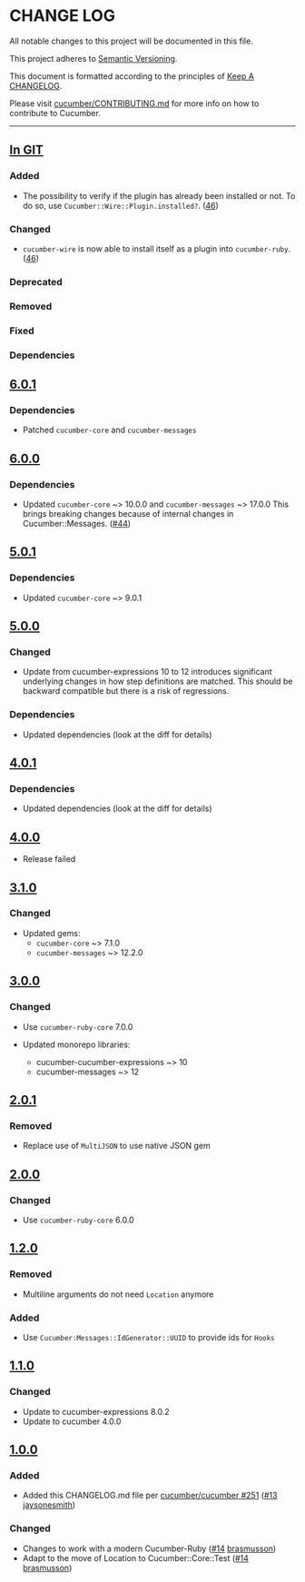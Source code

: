 # CHANGE LOG

All notable changes to this project will be documented in this file.

This project adheres to [Semantic Versioning](http://semver.org).

This document is formatted according to the principles of [Keep A CHANGELOG](http://keepachangelog.com).

Please visit [cucumber/CONTRIBUTING.md](https://github.com/cucumber/cucumber/blob/master/CONTRIBUTING.md) for more info on how to contribute to Cucumber.

---

## [In GIT](https://github.com/cucumber/cucumber-ruby-wire/compare/v6.0.1...main)

### Added

- The possibility to verify if the plugin has already been installed or not. To
  do so, use `Cucumber::Wire::Plugin.installed?`.
  ([46](https://github.com/cucumber/cucumber-ruby-wire/pull/46))

### Changed

- `cucumber-wire` is now able to install itself as a plugin into `cucumber-ruby`.
  ([46](https://github.com/cucumber/cucumber-ruby-wire/pull/46))

### Deprecated

### Removed

### Fixed

### Dependencies

## [6.0.1](https://github.com/cucumber/cucumber-ruby-wire/compare/v6.0.0...v6.0.1)

### Dependencies

- Patched `cucumber-core` and `cucumber-messages`

## [6.0.0](https://github.com/cucumber/cucumber-ruby-wire/compare/v5.0.1...v6.0.0)

### Dependencies

- Updated `cucumber-core` ~> 10.0.0 and `cucumber-messages` ~> 17.0.0
  This brings breaking changes because of internal changes in Cucumber::Messages.
  ([#44](https://github.com/cucumber/cucumber-ruby-wire/pull/44))

## [5.0.1](https://github.com/cucumber/cucumber-ruby-wire/compare/v5.0.0...v5.0.1)

### Dependencies

- Updated `cucumber-core` ~> 9.0.1

## [5.0.0](https://github.com/cucumber/cucumber-ruby-wire/compare/v4.0.1...v5.0.0)

### Changed

- Update from cucumber-expressions 10 to 12 introduces significant underlying changes
  in how step definitions are matched. This should be backward compatible but there
  is a risk of regressions.

### Dependencies

- Updated dependencies (look at the diff for details)

## [4.0.1](https://github.com/cucumber/cucumber-ruby-wire/compare/v4.0.0...v4.0.1)

### Dependencies

- Updated dependencies (look at the diff for details)

## [4.0.0](https://github.com/cucumber/cucumber-ruby-wire/compare/v3.1.0...v4.0.0)

- Release failed

## [3.1.0](https://github.com/cucumber/cucumber-ruby-wire/compare/v3.0.0...v3.1.0)

### Changed

- Updated gems:
  - `cucumber-core` ~> 7.1.0
  - `cucumber-messages` ~> 12.2.0

## [3.0.0](https://github.com/cucumber/cucumber-ruby-wire/compare/v2.0.1...v3.0.0)

### Changed

- Use `cucumber-ruby-core` 7.0.0

- Updated monorepo libraries:
  - cucumber-cucumber-expressions ~> 10
  - cucumber-messages ~> 12

## [2.0.1](https://github.com/cucumber/cucumber-ruby-wire/compare/v2.0.0...v2.0.1)

### Removed

- Replace use of `MultiJSON` to use native JSON gem

## [2.0.0](https://github.com/cucumber/cucumber-ruby-wire/compare/v1.2.0...v2.0.0)

### Changed

- Use `cucumber-ruby-core` 6.0.0

## [1.2.0](https://github.com/cucumber/cucumber-ruby-wire/compare/v1.1.0...v1.2.0)

### Removed

- Multiline arguments do not need `Location` anymore

### Added

- Use `Cucumber:Messages::IdGenerator::UUID` to provide ids for `Hooks`

## [1.1.0](https://github.com/cucumber/cucumber-ruby-wire/compare/v1.0.0...v1.1.0)

### Changed

- Update to cucumber-expressions 8.0.2
- Update to cucumber 4.0.0

## [1.0.0](https://github.com/cucumber/cucumber-ruby-wire/compare/v0.0.1...v1.0.0)

### Added

- Added this CHANGELOG.md file per [cucumber/cucumber #251](https://github.com/cucumber/cucumber/issues/251) ([#13](https://github.com/cucumber/cucumber-ruby-wire/pull/13) [jaysonesmith](https://github.com/jaysonesmith))

### Changed

- Changes to work with a modern Cucumber-Ruby ([#14](https://github.com/cucumber/cucumber-ruby-wire/pull/14) [brasmusson](https://github.com/brasmusson))
- Adapt to the move of Location to Cucumber::Core::Test ([#14](https://github.com/cucumber/cucumber-ruby-wire/pull/14) [brasmusson](https://github.com/brasmusson))

<!-- Contributors -->

[brasmusson]: https://github.com/brasmusson
[jaysonesmith]: https://github.com/jaysonesmith
[junaruga]: https://github.com/junaruga
[mattwynne]: https://github.com/mattwynne
[olleolleolle]: https://github.com/olleolleolle
